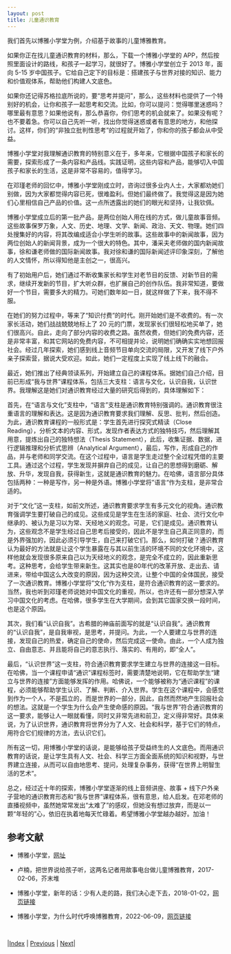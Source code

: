 ```yaml
---
layout: post
title: 儿童通识教育
---
```


我们首先以博雅小学堂为例，介绍基于故事的儿童博雅教育。

如果你正在找儿童通识教育的材料，那么，下载一个博雅小学堂的 APP，然后按照里面设计的路线，和孩子一起学习，就很好了。博雅小学堂创立于 2013 年，面向 5-15 岁中国孩子。它给自己定下的目标是：搭建孩子与世界对接的知识、能力和价值观体系，帮助他们构建人文底色。

如果你还记得苏格拉底所说的，要“思考并提问”，那么，这些材料也提供了一个特别好的机会，让你和孩子一起思考和交流。比如，你可以提问：觉得哪里迷惑吗？哪里最有意思？如果他说有，那么恭喜你，你们思考的机会就来了。如果没有呢？也不要着急。你可以自己先听一听，找出你觉得迷惑或者有意思的地方，和他探讨。这样，你们的“非独立批判性思考”的过程就开始了，你和你的孩子都会从中受益。

博雅小学堂对我理解通识教育的特别意义在于，多年来，它根据中国孩子和家长的需要，探索形成了一条内容和产品线。实践证明，这些内容和产品，能够切入中国孩子和家长的生活，这是非常不容易的，值得学习。

在邓瑾老师的回忆中，博雅小学堂刚成立时，咨询过很多业内人士，大家都劝她们别做，因为大家都觉得内容已死，很难盈利。但她们最终做了。我觉得这是因为她们心里相信自己产品的价值。这一点所透露出的她们的眼光和坚持，让我钦佩。

博雅小学堂成立后的第一批产品，是两位创始人用在线的方式，做儿童故事音频。这些故事保罗万象，人文、历史、地理、文学、新闻、政治、天文、物理。她们四处搜集好的内容，将其改编成适合小学生听的故事。这些故事中的新闻故事，因为两位创始人的新闻背景，成为一个很大的特色。其中，潘采夫老师做的国内新闻故事，徐和谦老师做的国际新闻故事。我对徐和谦的国际新闻述评印象深刻，了解他的人文情怀，所以得知他是主创之一，很高兴。

有了初始用户后，她们通过不断收集家长和学生对老节目的反馈、对新节目的需求，继续开发新的节目，扩大听众群，也扩展自己的创作队伍。我非常知道，要做好一个节目，需要多大的精力。可她们数年如一日，就这样做了下来，我不得不服。

在她们的努力过程中，等来了“知识付费”的时代。刚开始她们是不收费的。有一次家长活动，她们战战兢兢地标上了 20 元的门票，发现家长们很轻松地买单了，她们很高兴。自此，走向了部分内容的收费之路。虽然收费，但她们的免费内容，还是非常丰富，和其它网站的免费内容，不可相提并论，说明她们确确实实地想回报社会。经过几年探索，她们感到线上音频节目单向交流的局限，又开发了线下户外亲子探索营，据说大受欢迎。如此，她们一定程度上实现了线上线下的融合。

最近，她们推出了经典领读系列，开始建立自己的课程体系。据她们自己介绍，目前已形成“我与世界”课程体系，包括三大支柱：语言与文化，认识自我，认识世界。我理解这是她们对通识教育经过大量的研究后得到的，具体理解如下：

首先，在“语言与文化”支柱中，“语言”支柱是通识教育特别强调的。通识教育很注重语言的理解和表达。这是因为通识教育要求我们理解、反思、批判，然后创造。为此，通识教育课程的一般形式是：学生首先进行探究式精读（Close Reading），分析文本的内容、形式，发现作者表达方式的独特技巧，然后理解其用意，提炼出自己的独特想法（Thesis Statement），此后，收集证据、数据，进行逻辑推理和分析式思辨（Analytical Argument），最后，写作，形成自己的作品，并与老师和同学交流。在这个过程中，语言是学生走过整个全过程凭借的主要工具。通过这个过程，学生发现并摒弃自己的成见，让自己的思想得到磨砺、解放、升华，发现自我，获得新生，这就是通识教育的魅力。在哈佛，语言部分具体包括两种：一种是写作，另一种是外语。博雅小学堂将”语言“作为支柱，是非常合适的。

对于“文化”这一支柱，如前文所述，通识教育要求学生有多元文化的视角。通识教育强调学生要打破自己的成见。这些成见是学生在生活的家庭、社会、流行文化中继承的、被认为是习以为常、天经地义的观念。可是，它们是成见。通识教育认为，这些观念不是学生经过自己思考后接受的，因此不是学生自己真正同意的，而是外界强加的，因此必须引导学生，自己来打破它们。那么，如何打破？通识教育认为最好的方法就是让这个学生暴露在与其以前生活的环境不同的文化环境中，这样他就会发现很多原来自己以为天经地义的观念，是完全不成立的，因此重新思考。这种思考，会给学生带来新生。这其实也是80年代的改革开放、走出去、请进来，带给中国这么大改变的原因，因为这种交流，让整个中国的全体国民，接受了一次通识教育。博雅小学堂将”文化“作为支柱，是符合通识教育的这一要求的。当然，我也听到邓瑾老师说她对中国文化的重视，所以，也许还有一部分想深入学习中国文化的考虑。在哈佛，很多学生在大学期间，会到其它国家交换一段时间，也是这个原因。

其次，我们看“认识自我”。古希腊的神庙前面写的就是“认识自我”。通识教育的“认识自我”，是自我审视，是思考，并提问。为此，一个人要建立与世界的连接，发现自己的热爱，确定自己的使命，然后完成这一使命。由此，一个人成为独立、自由意志、并且能将自己的意志执行、落实的、有用的，即“全人”。

最后，“认识世界”这一支柱，符合通识教育要求学生建立与世界的连接这一目标。在哈佛，当一个课程申请“通识”课程标签时，需要清楚地说明，它在帮助学生“建立与世界的连接”方面能够发挥的作用。哈佛说，一个能够被称为“通识课程”的课程，必须能够帮助学生认识、了解、判断、介入世界。学生在这个课程中，会感觉到作为一个人，不是孤立的，而是世界的一部分，因此，自然而然地产生回报社会的想法。这就是一个学生为什么会产生使命感的原因。“我与世界”符合通识教育的这一要求，能够让人一眼就看懂，同时又非常先进和前卫，定义得非常好。具体来说，为了认识世界，通识教育将世界分为了人文、社会和科学，基于它们的特点，用符合它们规律的方法，去认识它们。

所有这一切，用博雅小学堂的话说，是能够给孩子受益终生的人文底色。而用通识教育的话说，是让学生具有人文、社会、科学三方面全面系统的知识和视野，与世界建立连接，从而可以自由地思考、提问，处理复杂事务，获得“在世界上明智生活的艺术”。

总之，经过近十年的探索，博雅小学堂逐渐的线上音频讲座、故事 + 线下户外亲子营地的通识教育形态和“我与世界”课程体系，很有意思，给人启发。在邓老师的直播视频中，虽然她常常发出“太难了”的感叹，但她没有想过放弃，而是以一颗“年轻的”心，依旧在执着地每天忙碌着。希望博雅小学堂越办越好。加油！

## 参考文献

- 博雅小学堂，[网址](http://www.boyakids.com)

- 卢楠，把世界说给孩子听，这两名记者用故事电台做儿童博雅教育，2017-02-06，芥末堆

- 博雅小学堂，新年的话：少有人走的路，我们决心走下去，2018-01-02，[网页链接](https://www.sohu.com/a/214204134_101025)

- 博雅小学堂，为什么时代呼唤博雅教育，2022-06-09，[网页链接](https://www.sohu.com/a/555427177_101025)

<br/>

|[Index](../) | [Previous](3-0-age) | [Next](3-2-adult)|
